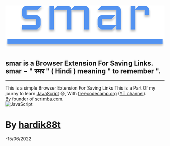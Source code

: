 # [![smar](https://github.com/hardik88t/smar/blob/main/asset/img/smar_.svg)](https://github.com/hardik88t/smar)

## smar is a Browser Extension For Saving Links. <br/> smar ~ " स्मर " ( Hindi ) meaning " to remember ".
---
This is a simple Browser Extension For Saving Links
This is a Part Of my journy to learn [JavaScript](https://www.youtube.com/watch?v=jS4aFq5-91M) 😄, With [freecodecamp.org](https://www.freecodecamp.org) ([YT channel](https://www.youtube.com/c/Freecodecamp)). <br/>
By founder of [scrimba.com](https://scrimba.com/learn/learnjavascript). <br/>
![JavaScript](http://3con14.biz/code/_data/js/intro/js-logo.png)

# By [hardik88t](https://github.com/hardik88t)
-15/06/2022
